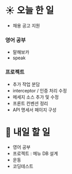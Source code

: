 # ☀️ 오늘 한 일
- 채용 공고 지원

### 영어 공부
- 말해보카
- speak

### 프로젝트
- 추가 작업 분담
- interceptor / 인증 처리 수정
- 메세지 소스 추가 및 수정
- 프론트 컨벤션 정리
- API 명세서 페이지 구성

# 🚩 내일 할 일
- 영어 공부
- 프로젝트 : 메뉴 DB 설계
- 운동
- 코딩테스트
